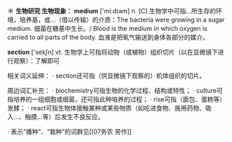 ☀ <span class="category">**生物研究 生物现象：**</span>
<span class="vocabulary">**medium**</span> ['mi:dɪəm] 
<span class="definition">n. [C] 生物学中可指…所生存的环境，培养基，或…（借以传输）的介质：</span>The bacteria were growing in a sugar medium. 细菌在糖基中生长。/ Blood is the medium in which oxygen is carried to all parts of the body. 血液是把氧气输送到身体各部分的媒介。

<span class="vocabulary">**section**</span> ['sekʃn] 
<span class="definition">vt. 生物学上可指将动物（或植物）组织切片（以在显微镜下进行观察）：</span>了解即可

相关词义延伸：
· section还可指（供显微镜下观察的）机体组织的切片。

周边词汇补充：
· biochemistry可指生物的化学过程、结构或特性；
· culture可指培养的一组细胞或细菌，还可指此种培养的过程；
· rise可指（面包、蛋糕等）发酵；
· react可指生物体接触某种或某些物质（如吃进食物、施用药物、吸入…、触摸…等）后发生不良反应。

· 表示“播种”、“栽种”的词群见[[07务农 劳作]]
